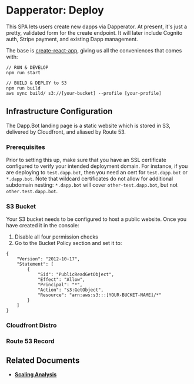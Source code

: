 # Dapperator: Deploy
This SPA lets users create new dapps via Dapperator.  At present, it's just a pretty, validated form for the create endpoint.  It will later include Cognito auth, Stripe payment, and existing Dapp management.  

The base is [create-react-app](https://github.com/facebook/create-react-app), giving us all the conveniences that comes with:

```
// RUN & DEVELOP
npm run start
```

```
// BUILD & DEPLOY to S3
npm run build
aws sync build/ s3://[your-bucket] --profile [your-profile]
```

## Infrastructure Configuration
The Dapp.Bot landing page is a static website which is stored in S3, delivered by Cloudfront, and aliased by Route 53.

### Prerequisites
Prior to setting this up, make sure that you have an SSL certificate configured to verify your intended deployment domain.  For instance, if you are deploying to `test.dapp.bot`, then you need an cert for `test.dapp.bot` or `*.dapp.bot`.  Note that wildcard certificates do not allow for additional subdomain nesting: `*.dapp.bot` will cover `other-test.dapp.bot`, but not `other.test.dapp.bot`.

### S3 Bucket
Your S3 bucket needs to be configured to host a public website.  Once you have created it in the console:
1. Disable all four permission checks
2. Go to the Bucket Policy section and set it to:
```
{
    "Version": "2012-10-17",
    "Statement": [
        {
            "Sid": "PublicReadGetObject",
            "Effect": "Allow",
            "Principal": "*",
            "Action": "s3:GetObject",
            "Resource": "arn:aws:s3:::[YOUR-BUCKET-NAME]/*"
        }
    ]
}
```

### Cloudfront Distro

### Route 53 Record

## Related Documents
- [**Scaling Analysis**](https://github.com/Eximchain/eximchain-notes/blob/master/dapperator/scaling.md)